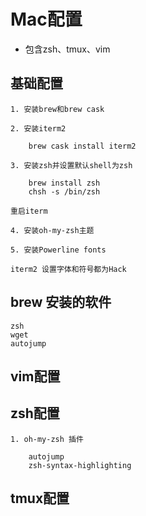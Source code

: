 # Mac配置

* 包含zsh、tmux、vim

## 基础配置

    1. 安装brew和brew cask
    
    2. 安装iterm2

        brew cask install iterm2

    3. 安装zsh并设置默认shell为zsh
	
        brew install zsh
        chsh -s /bin/zsh

	重启iterm

    4. 安装oh-my-zsh主题

    5. 安装Powerline fonts
	
	iterm2 设置字体和符号都为Hack
    

	
## brew 安装的软件

    zsh
    wget
    autojump




## vim配置

## zsh配置

    1. oh-my-zsh 插件

        autojump
        zsh-syntax-highlighting

## tmux配置




